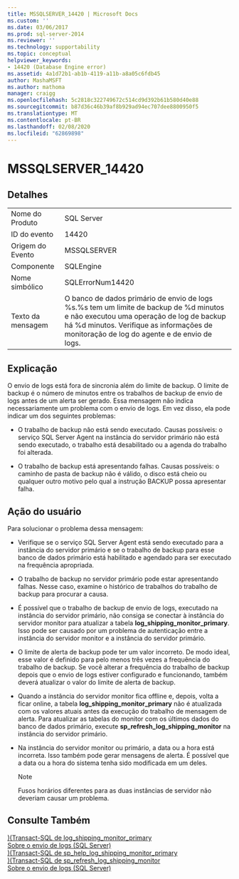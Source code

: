 ```yaml
---
title: MSSQLSERVER_14420 | Microsoft Docs
ms.custom: ''
ms.date: 03/06/2017
ms.prod: sql-server-2014
ms.reviewer: ''
ms.technology: supportability
ms.topic: conceptual
helpviewer_keywords:
- 14420 (Database Engine error)
ms.assetid: 4a1d72b1-ab1b-4119-a11b-a8a05c6fdb45
author: MashaMSFT
ms.author: mathoma
manager: craigg
ms.openlocfilehash: 5c2818c322749672c514cd9d392b61b580d40e88
ms.sourcegitcommit: b87d36c46b39af8b929ad94ec707dee8800950f5
ms.translationtype: MT
ms.contentlocale: pt-BR
ms.lasthandoff: 02/08/2020
ms.locfileid: "62869898"
---
```

# <a name="mssqlserver_14420"></a>MSSQLSERVER_14420
    
## <a name="details"></a>Detalhes  
  
|||  
|-|-|  
|Nome do Produto|SQL Server|  
|ID do evento|14420|  
|Origem do Evento|MSSQLSERVER|  
|Componente|SQLEngine|  
|Nome simbólico|SQLErrorNum14420|  
|Texto da mensagem|O banco de dados primário de envio de logs %s.%s tem um limite de backup de %d minutos e não executou uma operação de log de backup há %d minutos. Verifique as informações de monitoração de log do agente e de envio de logs.|  
  
## <a name="explanation"></a>Explicação  
 O envio de logs está fora de sincronia além do limite de backup. O limite de backup é o número de minutos entre os trabalhos de backup de envio de logs antes de um alerta ser gerado. Essa mensagem não indica necessariamente um problema com o envio de logs. Em vez disso, ela pode indicar um dos seguintes problemas:  
  
-   O trabalho de backup não está sendo executado. Causas possíveis: o serviço SQL Server Agent na instância do servidor primário não está sendo executado, o trabalho está desabilitado ou a agenda do trabalho foi alterada.  
  
-   O trabalho de backup está apresentando falhas. Causas possíveis: o caminho de pasta de backup não é válido, o disco está cheio ou qualquer outro motivo pelo qual a instrução BACKUP possa apresentar falha.  
  
## <a name="user-action"></a>Ação do usuário  
 Para solucionar o problema dessa mensagem:  
  
-   Verifique se o serviço SQL Server Agent está sendo executado para a instância do servidor primário e se o trabalho de backup para esse banco de dados primário está habilitado e agendado para ser executado na frequência apropriada.  
  
-   O trabalho de backup no servidor primário pode estar apresentando falhas. Nesse caso, examine o histórico de trabalhos do trabalho de backup para procurar a causa.  
  
-   É possível que o trabalho de backup de envio de logs, executado na instância do servidor primário, não consiga se conectar à instância do servidor monitor para atualizar a tabela **log_shipping_monitor_primary**. Isso pode ser causado por um problema de autenticação entre a instância do servidor monitor e a instância do servidor primário.  
  
-   O limite de alerta de backup pode ter um valor incorreto. De modo ideal, esse valor é definido para pelo menos três vezes a frequência do trabalho de backup. Se você alterar a frequência do trabalho de backup depois que o envio de logs estiver configurado e funcionando, também deverá atualizar o valor do limite de alerta de backup.  
  
-   Quando a instância do servidor monitor fica offline e, depois, volta a ficar online, a tabela **log_shipping_monitor_primary** não é atualizada com os valores atuais antes da execução do trabalho de mensagem de alerta. Para atualizar as tabelas do monitor com os últimos dados do banco de dados primário, execute **sp_refresh_log_shipping_monitor** na instância do servidor primário.  
  
-   Na instância do servidor monitor ou primário, a data ou a hora está incorreta. Isso também pode gerar mensagens de alerta. É possível que a data ou a hora do sistema tenha sido modificada em um deles.  
  
    > [!NOTE]  
    >  Fusos horários diferentes para as duas instâncias de servidor não deveriam causar um problema.  
  
## <a name="see-also"></a>Consulte Também  
 [&#41;&#40;Transact-SQL de log_shipping_monitor_primary](/sql/relational-databases/system-tables/log-shipping-monitor-primary-transact-sql)   
 [Sobre o envio de logs &#40;SQL Server&#41;](../../database-engine/log-shipping/about-log-shipping-sql-server.md)   
 [&#41;&#40;Transact-SQL de sp_help_log_shipping_monitor_primary](/sql/relational-databases/system-stored-procedures/sp-help-log-shipping-monitor-primary-transact-sql)   
 [&#41;&#40;Transact-SQL de sp_refresh_log_shipping_monitor](/sql/relational-databases/system-stored-procedures/sp-refresh-log-shipping-monitor-transact-sql)   
 [Sobre o envio de logs &#40;SQL Server&#41;](../../database-engine/log-shipping/about-log-shipping-sql-server.md)  
  
  
